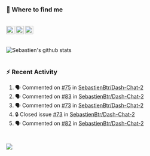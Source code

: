 
<h1></h1>

### :speech_balloon: Where to find me

</br>
<a href="https://twitter.com/seb_bouttier">
  <img align="left" width="22px" src="https://cdn.jsdelivr.net/npm/simple-icons@v3/icons/twitter.svg" />
</a>
<a href="https://www.linkedin.com/in/sebastien-bouttier">
  <img align="left" width="22px" src="https://cdn.jsdelivr.net/npm/simple-icons@v3/icons/linkedin.svg" />
</a>
<a href="https://sebastien-bouttier.medium.com/">
  <img align="left" width="22px" src="https://cdn.jsdelivr.net/npm/simple-icons@v3/icons/medium.svg" />
</a>
</br>

<h1></h1>

![Sebastien's github stats](https://github-readme-stats.vercel.app/api?username=sebastienBtr&show_icons=true&title_color=24292e&icon_color=40c463&text_color=24292e&bg_color=fff&count_private=true)

<h1></h1>

### :zap: Recent Activity

<!--START_SECTION:activity-->
1. 🗣 Commented on [#75](https://github.com/SebastienBtr/Dash-Chat-2/issues/75#issuecomment-1952899362) in [SebastienBtr/Dash-Chat-2](https://github.com/SebastienBtr/Dash-Chat-2)
2. 🗣 Commented on [#83](https://github.com/SebastienBtr/Dash-Chat-2/issues/83#issuecomment-1952860312) in [SebastienBtr/Dash-Chat-2](https://github.com/SebastienBtr/Dash-Chat-2)
3. 🗣 Commented on [#73](https://github.com/SebastienBtr/Dash-Chat-2/issues/73#issuecomment-1952858267) in [SebastienBtr/Dash-Chat-2](https://github.com/SebastienBtr/Dash-Chat-2)
4. 🔒 Closed issue [#73](https://github.com/SebastienBtr/Dash-Chat-2/issues/73) in [SebastienBtr/Dash-Chat-2](https://github.com/SebastienBtr/Dash-Chat-2)
5. 🗣 Commented on [#82](https://github.com/SebastienBtr/Dash-Chat-2/issues/82#issuecomment-1952856763) in [SebastienBtr/Dash-Chat-2](https://github.com/SebastienBtr/Dash-Chat-2)
<!--END_SECTION:activity-->

<h1></h1>

![](https://komarev.com/ghpvc/?username=sebastienBtr)
